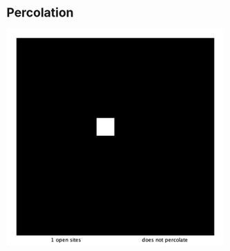 # Percolation
![Alt Text](https://github.com/msexton1519/Percolation/blob/main/image1-ANIMATION%20(1).gif)
